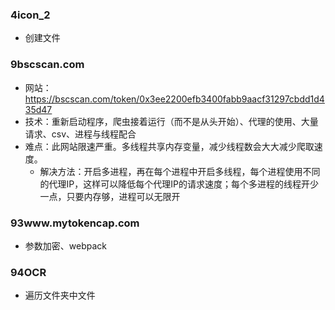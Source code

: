 

### 4icon_2
- 创建文件

### 9bscscan.com
- 网站：https://bscscan.com/token/0x3ee2200efb3400fabb9aacf31297cbdd1d435d47
- 技术：重新启动程序，爬虫接着运行（而不是从头开始）、代理的使用、大量请求、csv、进程与线程配合
- 难点：此网站限速严重。多线程共享内存变量，减少线程数会大大减少爬取速度。
  - 解决方法：开启多进程，再在每个进程中开启多线程，每个进程使用不同的代理IP，这样可以降低每个代理IP的请求速度；每个多进程的线程开少一点，只要内存够，进程可以无限开

### 93www.mytokencap.com
- 参数加密、webpack

### 94OCR
- 遍历文件夹中文件
